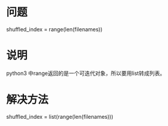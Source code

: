 

# 问题
shuffled_index = range(len(filenames))


# 说明
python3 中range返回的是一个可迭代对象，所以要用list转成列表。

# 解决方法
shuffled_index = list(range(len(filenames)))